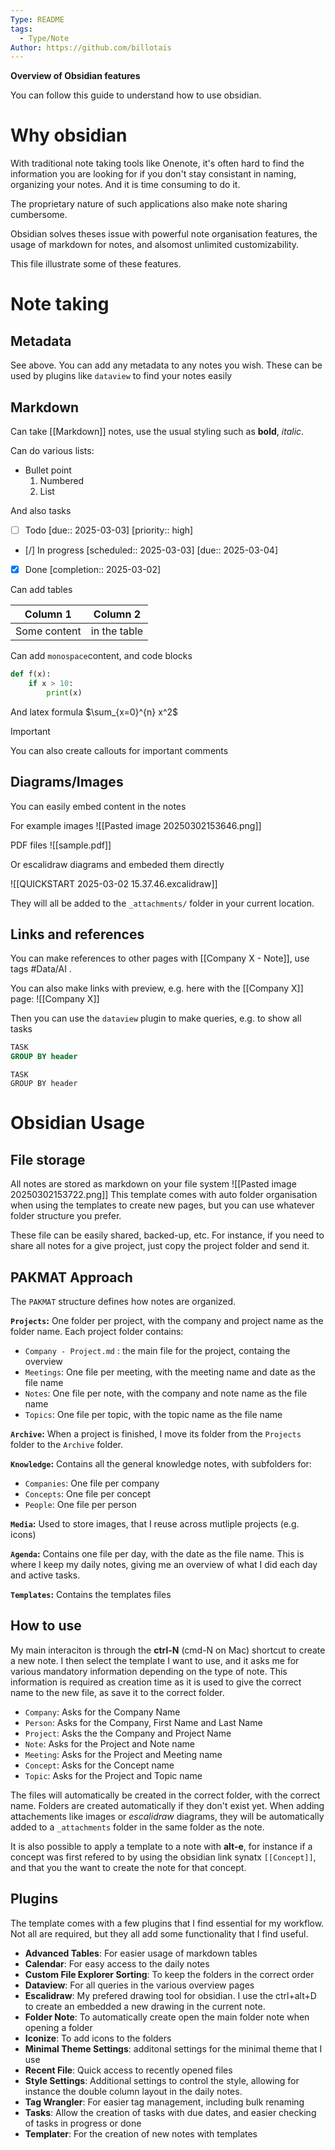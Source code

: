 ```yaml
---
Type: README
tags:
  - Type/Note
Author: https://github.com/billotais
---
```


**Overview of Obsidian features**

You can follow this guide to understand how to use obsidian.

# Why obsidian

With traditional note taking tools like Onenote, it's often hard to find the information you are looking for if you don't stay consistant in naming, organizing your notes. And it is time consuming to do it. 

The proprietary nature of such applications also make note sharing cumbersome.

Obsidian solves theses issue with powerful note organisation features, the usage of markdown for notes, and alsomost unlimited customizability.

This file illustrate some of these features.

# Note taking

## Metadata

See above. You can add any metadata to any notes you wish. These can be used by plugins like `dataview` to find your notes easily

## Markdown 

Can take [[Markdown]] notes, use the usual styling such as **bold**, *italic*.

Can do various lists:
- Bullet point
	1. Numbered
	2. List

And also tasks
- [ ] Todo [due:: 2025-03-03] [priority:: high] 
- [/] In progress   [scheduled:: 2025-03-03]  [due:: 2025-03-04]
- [x] Done  [completion:: 2025-03-02]

Can add tables

| Column 1     | Column 2     |
| ------------ | ------------ |
| Some content | in the table |

Can add `monospace`content, and code blocks
```python
def f(x):
	if x > 10:
		print(x)
```

And latex formula
$\sum_{x=0}^{n} x^2$ 

> [!IMPORTANT]
> You can also create callouts for important comments
> 

## Diagrams/Images

You can easily embed content in the notes

For example images
![[Pasted image 20250302153646.png]]


PDF files 
![[sample.pdf]]

Or escalidraw diagrams and embeded them directly

![[QUICKSTART 2025-03-02 15.37.46.excalidraw]]


They will all be added to the `_attachments/` folder in your current location.

## Links and references
You can make references to other pages with [[Company X - Note]], use tags #Data/AI .

You can also make links with preview, e.g. here with the [[Company X]] page:
![[Company X]]

Then you can use the `dataview` plugin to make queries, e.g. to show all tasks

```sql
TASK
GROUP BY header
```
```dataview
TASK
GROUP BY header
```

# Obsidian Usage
## File storage

All notes are stored as markdown on your file system
![[Pasted image 20250302153722.png]]
This template comes with auto folder organisation when using the templates to create new pages, but you can use whatever folder structure you prefer.

These file can be easily shared, backed-up, etc. For instance, if you need to share all notes for a give project, just copy the project folder and send it.


## PAKMAT Approach

The `PAKMAT` structure defines how notes are organized.

**`Projects`:** One folder per project, with the company and project name as the folder name. Each project folder contains:
- `Company - Project.md`  : the main file for the project, containg the overview
- `Meetings`: One file per meeting, with the meeting name and date as the file name
- `Notes`: One file per note, with the company and note name as the file name
- `Topics`: One file per topic, with the topic name as the file name

**`Archive`:** When a project is finished, I move its folder from the `Projects` folder to the `Archive` folder.

**`Knowledge`:** Contains all the general knowledge notes, with subfolders for:
  - `Companies`: One file per company
  - `Concepts`: One file per concept
  - `People`: One file per person
  
**`Media`:** Used to store images, that I reuse across mutliple projects (e.g. icons)

**`Agenda`:** Contains one file per day, with the date as the file name. This is where I keep my daily notes, giving me an overview of what I did each day and active tasks.

**`Templates`:** Contains the templates files 

## How to use

My main interaciton is through the **ctrl-N** (cmd-N on Mac) shortcut to create a new note. I then select the template I want to use, and it asks me for various mandatory information depending on the type of note. This information is required as creation time as it is used to give the correct name to the new file, as save it to the correct folder.

- `Company`: Asks for the Company Name
- `Person`: Asks for the Company, First Name and Last Name
- `Project`: Asks the the Company and Project Name
- `Note`: Asks for the Project and Note name
- `Meeting`: Asks for the Project and Meeting name
- `Concept`: Asks for the Concept name
- `Topic`: Asks for the Project and Topic name

The files will automatically be created in the correct folder, with the correct name. Folders are created automatically if they don't exist yet.
When adding attachements like images or *escalidraw* diagrams, they will be automatically added to a `_attachments` folder in the same folder as the note.

It is also possible to apply a template to a note with **alt-e**, for instance if a concept was first refered to by using the obsidian link synatx `[[Concept]]`, and that you the want to create the note for that concept.

## Plugins

The template comes with a few plugins that I find essential for my workflow. Not all are required, but they all add some functionality that I find useful. 

- **Advanced Tables**: For easier usage of markdown tables
- **Calendar**: For easy access to the daily notes
- **Custom File Explorer Sorting**: To keep the folders in the correct order
- **Dataview**: For all queries in the various overview pages
- **Escalidraw**: My prefered drawing tool for obsidian. I use the ctrl+alt+D to create an embedded a new drawing in the current note.
- **Folder Note**: To automatically create open the main folder note when opening a folder
- **Iconize**: To add icons to the folders
- **Minimal Theme Settings**: additonal settings for the minimal theme that I use
- **Recent File**: Quick access to recently opened files
- **Style Settings**: Additional settings to control the style, allowing for instance the double column layout in the daily notes.
- **Tag Wrangler**: For easier tag management, including bulk renaming
- **Tasks**: Allow the creation of tasks with due dates, and easier checking of tasks in progress or done
- **Templater**: For the creation of new notes with templates